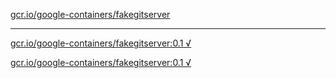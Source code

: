 [gcr.io/google-containers/fakegitserver](https://hub.docker.com/r/anjia0532/google-containers.fakegitserver/tags/) 

----
[gcr.io/google-containers/fakegitserver:0.1 √](https://hub.docker.com/r/anjia0532/google-containers.fakegitserver/tags/)

[gcr.io/google-containers/fakegitserver:0.1 √](https://hub.docker.com/r/anjia0532/google-containers.fakegitserver/tags/)

